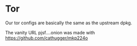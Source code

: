 # Tor
Our tor configs are basically the same as the upstream dpkg.

The vanity URL pjsf....onion was made with https://github.com/cathugger/mkp224o
